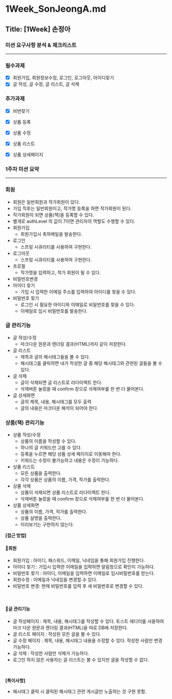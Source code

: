 # 1Week_SonJeongA.md

## Title: [1Week] 손정아

### 미션 요구사항 분석 & 체크리스트

---
### 필수과제
- [x] 회원가입, 회원정보수정, 로그인, 로그아웃, 아이디찾기
- [x] 글 작성, 글 수정, 글 리스트, 글 삭제

### 추가과제
- [x] 비번찾기
- [x] 상품 등록
- [x] 상품 수정
- [x] 상품 리스트
- [x] 상품 상세페이지


### 1주차 미션 요약

---

### **회원**

- 회원은 일반회원과 작가회원이 있다.
- 가입 직후는 일반회원이고, 작가명 등록을 하면 작가회원이 된다.
- 작가회원이 되면 상품(책)을 등록할 수 있다.
- 별개로 authLevel 의 값이 7이면 관리자의 역할도 수행할 수 있다.
- 회원가입
  - 회원가입시 축하메일을 발송한다.
- 로그인
  - 스프링 시큐리티를 사용하여 구현한다.
- 로그아웃
  - 스프링 시큐리티를 사용하여 구현한다.
- 프로필
  - 작가명을 입력하고, 작가 회원이 될 수 있다.
- 비밀번호변경
- 아이디 찾기
  - 가입 시 입력한 이메일 주소를 입력하여 아이디를 찾을 수 있다.
- 비밀번호 찾기
  - 로그인 시 필요한 아이디와 이메일로 비밀번호를 찾을 수 있다.
  - 이메일로 임시 비밀번호를 발송한다.

### **글 관리기능**

- 글 작성/수정
  - 마크다운 원문과 렌더링 결과(HTML)까지 같이 저장한다.
- 글 리스트
  - 제목과 글의 해시태그들을 볼 수 있다.
  - 해시태그를 클릭하면 내가 작성한 글 중 해당 해시태그와 관련된 글들을 볼 수 있다.
- 글 삭제
  - 글이 삭제되면 글 리스트로 리다이렉트 한다.
  - 삭제버튼 눌렀을 때 confirm 창으로 삭제여부를 한 번 더 물어본다.
- 글 상세화면
  - 글의 제목, 내용, 해시태그를 모두 출력
  - 글의 내용은 마크다운 해석이 되어야 한다.

### **상품(책) 관리기능**

- 상품 작성/수정
  - 상품의 이름을 작성할 수 있다.
  - 하나의 글 키워드만 고를 수 있다.
  - 등록을 누르면 해당 상품 상세 페이지로 이동해야 한다.
  - 키워드는 수정이 불가능하고 내용은 수정이 가능하다.
- 상품 리스트
  - 모든 상품을 출력한다.
  - 각각 상품은 상품의 이름, 가격, 작가를 출력한다.
- 상품 삭제
  - 상품이 삭제되면 상품 리스트로 리다이렉트 한다.
  - 삭제버튼 눌렀을 때 confirm 창으로 삭제여부를 한 번 더 물어본다.
- 상품 상세화면
  - 상품의 이름, 가격, 작가를 출력한다.
  - 상품 설명을 출력한다.
  - 미리보기는 구현하지 않는다.

**[접근 방법]**

#### **🔻회원**
- 회원가입 : 아이디, 패스워드, 이메일, 닉네임을 통해 회원가입 진행한다.
- 아이디 찾기 : 가입시 입력한 이메일을 입력하면 알림창으로 확인이 가능하다.
- 비밀번호 찾기 : 아이디, 이메일을 입력하면 이메일로 임시비밀번호를 받는다.
- 회원수정 : 이메일과 닉네임을 변경할 수 있다.
- 비밀번호 변경: 현재 비밀번호를 입력 후 새 비밀번호로 변경할 수 있다.

<br>

#### **🔻글 관리기능**
- 글 작성페이지 : 제목, 내용, 해시태그를 작성할 수 있다. 토스트 에디터를 사용하여 마크 다운 원문과 렌더링 결과(HTML)을 따로 DB에 저장한다.
- 글 리스트 페이지 : 작성된 모든 글을 볼 수 있다.
- 글 수정 페이지 : 제목, 내용, 해시태그 내용을 수정할 수 있다. 작성한 사람만 변경 가능하다.
- 글 삭제 : 작성한 사람만 삭제가 가능하다.
- 로그인 하지 않은 사용자는 글 리스트는 볼 수 있지만 글을 작성할 수 없다.

<br>

**[특이사항]**

- 해시태그 클릭 시 클릭된 해시태그 관련 게시글만 노출하는 것 구현 못함.